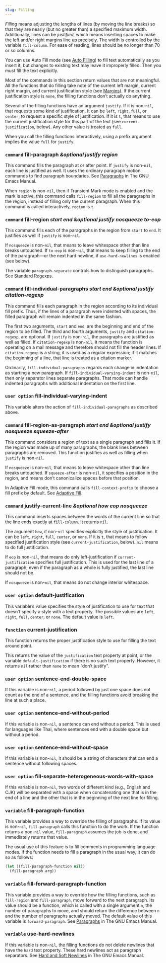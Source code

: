 ```yaml
---
slug: Filling
---
```


*Filling* means adjusting the lengths of lines (by moving the line breaks) so that they are nearly (but no greater than) a specified maximum width. Additionally, lines can be *justified*, which means inserting spaces to make the left and/or right margins line up precisely. The width is controlled by the variable `fill-column`. For ease of reading, lines should be no longer than 70 or so columns.

You can use Auto Fill mode (see [Auto Filling](Auto-Filling)) to fill text automatically as you insert it, but changes to existing text may leave it improperly filled. Then you must fill the text explicitly.

Most of the commands in this section return values that are not meaningful. All the functions that do filling take note of the current left margin, current right margin, and current justification style (see [Margins](Margins)). If the current justification style is `none`, the filling functions don’t actually do anything.

Several of the filling functions have an argument `justify`. If it is non-`nil`, that requests some kind of justification. It can be `left`, `right`, `full`, or `center`, to request a specific style of justification. If it is `t`, that means to use the current justification style for this part of the text (see `current-justification`, below). Any other value is treated as `full`.

When you call the filling functions interactively, using a prefix argument implies the value `full` for `justify`.

### <span className="tag command">`command`</span> **fill-paragraph** *\&optional justify region*

This command fills the paragraph at or after point. If `justify` is non-`nil`, each line is justified as well. It uses the ordinary paragraph motion commands to find paragraph boundaries. See [Paragraphs](https://www.gnu.org/software/emacs/manual/html_mono/emacs.html#Paragraphs) in The GNU Emacs Manual.

When `region` is non-`nil`, then if Transient Mark mode is enabled and the mark is active, this command calls `fill-region` to fill all the paragraphs in the region, instead of filling only the current paragraph. When this command is called interactively, `region` is `t`.

### <span className="tag command">`command`</span> **fill-region** *start end \&optional justify nosqueeze to-eop*

This command fills each of the paragraphs in the region from `start` to `end`. It justifies as well if `justify` is non-`nil`.

If `nosqueeze` is non-`nil`, that means to leave whitespace other than line breaks untouched. If `to-eop` is non-`nil`, that means to keep filling to the end of the paragraph—or the next hard newline, if `use-hard-newlines` is enabled (see below).

The variable `paragraph-separate` controls how to distinguish paragraphs. See [Standard Regexps](Standard-Regexps).

### <span className="tag command">`command`</span> **fill-individual-paragraphs** *start end \&optional justify citation-regexp*

This command fills each paragraph in the region according to its individual fill prefix. Thus, if the lines of a paragraph were indented with spaces, the filled paragraph will remain indented in the same fashion.

The first two arguments, `start` and `end`, are the beginning and end of the region to be filled. The third and fourth arguments, `justify` and `citation-regexp`, are optional. If `justify` is non-`nil`, the paragraphs are justified as well as filled. If `citation-regexp` is non-`nil`, it means the function is operating on a mail message and therefore should not fill the header lines. If `citation-regexp` is a string, it is used as a regular expression; if it matches the beginning of a line, that line is treated as a citation marker.

Ordinarily, `fill-individual-paragraphs` regards each change in indentation as starting a new paragraph. If `fill-individual-varying-indent` is non-`nil`, then only separator lines separate paragraphs. That mode can handle indented paragraphs with additional indentation on the first line.

### <span className="tag useroption">`user option`</span> **fill-individual-varying-indent**

This variable alters the action of `fill-individual-paragraphs` as described above.

### <span className="tag command">`command`</span> **fill-region-as-paragraph** *start end \&optional justify nosqueeze squeeze-after*

This command considers a region of text as a single paragraph and fills it. If the region was made up of many paragraphs, the blank lines between paragraphs are removed. This function justifies as well as filling when `justify` is non-`nil`.

If `nosqueeze` is non-`nil`, that means to leave whitespace other than line breaks untouched. If `squeeze-after` is non-`nil`, it specifies a position in the region, and means don’t canonicalize spaces before that position.

In Adaptive Fill mode, this command calls `fill-context-prefix` to choose a fill prefix by default. See [Adaptive Fill](Adaptive-Fill).

### <span className="tag command">`command`</span> **justify-current-line** *\&optional how eop nosqueeze*

This command inserts spaces between the words of the current line so that the line ends exactly at `fill-column`. It returns `nil`.

The argument `how`, if non-`nil` specifies explicitly the style of justification. It can be `left`, `right`, `full`, `center`, or `none`. If it is `t`, that means to follow specified justification style (see `current-justification`, below). `nil` means to do full justification.

If `eop` is non-`nil`, that means do only left-justification if `current-justification` specifies full justification. This is used for the last line of a paragraph; even if the paragraph as a whole is fully justified, the last line should not be.

If `nosqueeze` is non-`nil`, that means do not change interior whitespace.

### <span className="tag useroption">`user option`</span> **default-justification**

This variable’s value specifies the style of justification to use for text that doesn’t specify a style with a text property. The possible values are `left`, `right`, `full`, `center`, or `none`. The default value is `left`.

### <span className="tag function">`function`</span> **current-justification**

This function returns the proper justification style to use for filling the text around point.

This returns the value of the `justification` text property at point, or the variable `default-justification` if there is no such text property. However, it returns `nil` rather than `none` to mean “don’t justify".

### <span className="tag useroption">`user option`</span> **sentence-end-double-space**

If this variable is non-`nil`, a period followed by just one space does not count as the end of a sentence, and the filling functions avoid breaking the line at such a place.

### <span className="tag useroption">`user option`</span> **sentence-end-without-period**

If this variable is non-`nil`, a sentence can end without a period. This is used for languages like Thai, where sentences end with a double space but without a period.

### <span className="tag useroption">`user option`</span> **sentence-end-without-space**

If this variable is non-`nil`, it should be a string of characters that can end a sentence without following spaces.

### <span className="tag useroption">`user option`</span> **fill-separate-heterogeneous-words-with-space**

If this variable is non-`nil`, two words of different kind (e.g., English and CJK) will be separated with a space when concatenating one that is in the end of a line and the other that is in the beginning of the next line for filling.

### <span className="tag variable">`variable`</span> **fill-paragraph-function**

This variable provides a way to override the filling of paragraphs. If its value is non-`nil`, `fill-paragraph` calls this function to do the work. If the function returns a non-`nil` value, `fill-paragraph` assumes the job is done, and immediately returns that value.

The usual use of this feature is to fill comments in programming language modes. If the function needs to fill a paragraph in the usual way, it can do so as follows:

```lisp
(let ((fill-paragraph-function nil))
  (fill-paragraph arg))
```

### <span className="tag variable">`variable`</span> **fill-forward-paragraph-function**

This variable provides a way to override how the filling functions, such as `fill-region` and `fill-paragraph`, move forward to the next paragraph. Its value should be a function, which is called with a single argument `n`, the number of paragraphs to move, and should return the difference between `n` and the number of paragraphs actually moved. The default value of this variable is `forward-paragraph`. See [Paragraphs](https://www.gnu.org/software/emacs/manual/html_mono/emacs.html#Paragraphs) in The GNU Emacs Manual.

### <span className="tag variable">`variable`</span> **use-hard-newlines**

If this variable is non-`nil`, the filling functions do not delete newlines that have the `hard` text property. These hard newlines act as paragraph separators. See [Hard and Soft Newlines](https://www.gnu.org/software/emacs/manual/html_mono/emacs.html#Hard-and-Soft-Newlines) in The GNU Emacs Manual.
